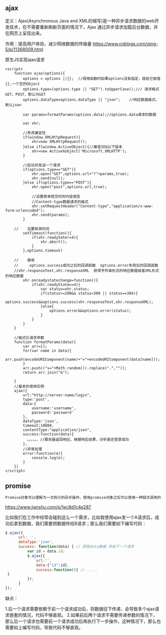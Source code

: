 ## **ajax**

定义：Ajax(Asynchronous Java and XML的缩写)是一种异步请求数据的web开发技术，在不需要重新刷新页面的情况下，Ajax 通过异步请求加载后台数据，并在网页上呈现出来。

作用：提高用户体验，减少网络数据的传输量
https://www.cnblogs.com/qing-5/p/11368009.html

原生JS实现ajax请求

```
<script>
    function ajax(options){
        options = options ||{};  //调用函数时如果options没有指定，就给它赋值{},一个空的Object
        options.type=(options.type || "GET").toUpperCase();/// 请求格式GET、POST，默认为GET
        options.dataType=options.dataType || "json";    //响应数据格式，默认json

        var params=formatParams(options.data);//options.data请求的数据

        var xhr;

        //考虑兼容性
        if(window.XMLHttpRequest){
            xhr=new XMLHttpRequest();
        }else if(window.ActiveObject){//兼容IE6以下版本
            xhr=new ActiveXobject('Microsoft.XMLHTTP');
        }

        //启动并发送一个请求
        if(options.type=="GET"){
            xhr.open("GET",options.url+"?"+params,true);
            xhr.send(null);
        }else if(options.type=="POST"){
            xhr.open("post",options.url,true);

            //设置表单提交时的内容类型
            //Content-type数据请求的格式
            xhr.setRequestHeader("Content-type","application/x-www-form-urlencoded");
            xhr.send(params);
        }

    //    设置有效时间
        setTimeout(function(){
            if(xhr.readySate!=4){
                xhr.abort();
            }
        },options.timeout)

    //    接收
    //     options.success成功之后的回调函数  options.error失败后的回调函数
    //xhr.responseText,xhr.responseXML  获得字符串形式的响应数据或者XML形式的响应数据
        xhr.onreadystatechange=function(){
            if(xhr.readyState==4){
                var status=xhr.status;
                if(status>=200&& status<300 || status==304){
                  options.success&&options.success(xhr.responseText,xhr.responseXML);
                }else{
                    options.error&&options.error(status);
                }
            }
        }
    }

    //格式化请求参数
    function formatParams(data){
        var arr=[];
        for(var name in data){
            arr.push(encodeURIComponent(name)+"="+encodeURIComponent(data[name]));
        }
        arr.push(("v="+Math.random()).replace(".",""));
        return arr.join("&");

    }
    //基本的使用实例
    ajax({
        url:"http://server-name/login",
        type:'post',
        data:{
            username:'username',
            password:'password'
        },
        dataType:'json',
        timeout:10000,
        contentType:"application/json",
        success:function(data){
　　　　　　。。。。。。//服务器返回响应，根据响应结果，分析是否登录成功
        },
        //异常处理
        error:function(e){
            console.log(e);
        }
    })
</script>
```



## **promise**

```jsx
Promise对象可以理解为一次执行的异步操作，使用promise对象之后可以使用一种链式调用的方式来组织代码；让代码更加的直观。
```

https://www.jianshu.com/p/1ec8d1c4e287

比如我们在工作中经常会碰到这么一个需求，比如我使用ajax发一个A请求后，成功后拿到数据，我们需要把数据传给B请求；那么我们需要如下编写代码：

```js
$.ajax({
      url: '',
      dataType:'json',
      success: function(data) { // 获取data数据 传给下一个请求
          var id = data.id;
          $.ajax({
              url:'',
              data:{"id":id},
              success:function(){ // .....
 }
          });
      }
});
```

缺点：

1.后一个请求需要依赖于前一个请求成功后，将数据往下传递，会导致多个ajax请求嵌套的情况，代码不够直观。
 2.如果前后两个请求不需要传递参数的情况下，那么后一个请求也需要前一个请求成功后再执行下一步操作，这种情况下，那么也需要如上编写代码，导致代码不够直观。

